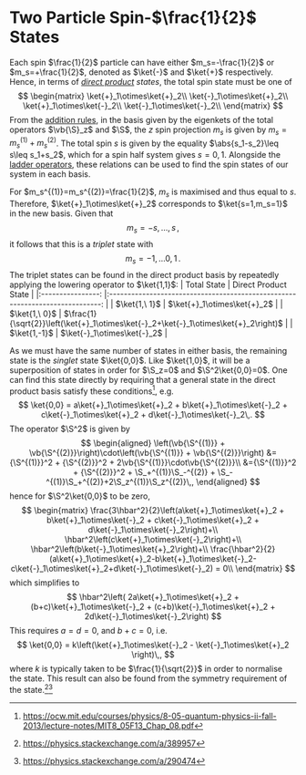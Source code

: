 Two Particle Spin-$\frac{1}{2}$ States
====================================
<!-- TODO, can't we determine this from I = J2 + J2 = L1 + S1 + L2 + S2? -->
Each spin $\frac{1}{2}$ particle can have either $m_s=-\frac{1}{2}$ or $m_s=+\frac{1}{2}$, denoted as $\ket{-}$ and $\ket{+}$ respectively. Hence, in terms of *[direct product](../maths/linear-algebra/tensor-product.md) states*, the total spin state must be one of
$$
\begin{matrix}
\ket{+}_1\otimes\ket{+}_2\\
\ket{-}_1\otimes\ket{+}_2\\
\ket{+}_1\otimes\ket{-}_2\\
\ket{-}_1\otimes\ket{-}_2\\
\end{matrix}
$$
From the [addition rules](angular-momentum-addition.md), in the basis given by the eigenkets of the total operators $\vb{\S}_z$ and $\S$, the $z$ spin projection $m_s$ is given by $m_s=m_s^{(1)} + m_s^{(2)}$. The total spin $s$ is given by the equality $\abs{s_1-s_2}\leq s\leq s_1+s_2$, which for a spin half system gives $s=0,\,1$. Alongside the [ladder operators](angular-momentum-ladder-operators.md#Ladder-Operators), these relations can be used to find the spin states of our system in each basis.

For $m_s^{(1)}=m_s^{(2)}=\frac{1}{2}$, $m_s$ is maximised and thus equal to $s$. Therefore, $\ket{+}_1\otimes\ket{+}_2$ corresponds to $\ket{s=1,m_s=1}$ in the new basis. Given that 
$$
m_s=-s,\dots,\,s\,,
$$
it follows that this is a *triplet* state with 
$$
m_s=-1,\,\dots 0,\,1\,.
$$
The triplet states can be found in the direct product basis by repeatedly applying the lowering operator to $\ket{1,1}$:
|  Total State   	|                             Direct Product State                             	|
|:----------------:	|:----------------------------------------------------------------------------:	|
|  $\ket{1,\ 1}$ 	|                            $\ket{+}_1\otimes\ket{+}_2$                           	|
|  $\ket{1,\ 0}$ 	| $\frac{1}{\sqrt{2}}\left(\ket{+}_1\otimes\ket{-}_2+\ket{-}_1\otimes\ket{+}_2\right)$ 	|
| $\ket{1,-1}$   	|                            $\ket{-}_1\otimes\ket{-}_2$                           	|

As we must have the same number of states in either basis, the remaining state is the *singlet* state $\ket{0,0}$. Like $\ket{1,0}$, it will be a superposition of states in order for $\S_z=0$ and $\S^2\ket{0,0}=0$. One can find this state directly by requiring that a general state in the direct product basis satisfy these conditions[^1], e.g.
$$
\ket{0,0} = a\ket{+}_1\otimes\ket{+}_2 + b\ket{+}_1\otimes\ket{-}_2 + c\ket{-}_1\otimes\ket{+}_2 + d\ket{-}_1\otimes\ket{-}_2\,.
$$
The operator $\S^2$ is given by 
$$
\begin{aligned}
\left(\vb{\S^{(1)}} + \vb{\S^{(2)}}\right)\cdot\left(\vb{\S^{(1)}} + \vb{\S^{(2)}}\right)
&={\S^{(1)}}^2 + {\S^{(2)}}^2 + 2\vb{\S^{(1)}}\cdot\vb{\S^{(2)}}\\
&={\S^{(1)}}^2 + {\S^{(2)}}^2 + \S_+^{(1)}\S_-^{(2)} + \S_-^{(1)}\S_+^{(2)}+2\S_z^{(1)}\S_z^{(2)}\,,
\end{aligned}
$$
hence for $\S^2\ket{0,0}$ to be zero, 
$$
\begin{matrix}
\frac{3\hbar^2}{2}\left(a\ket{+}_1\otimes\ket{+}_2 + b\ket{+}_1\otimes\ket{-}_2 + c\ket{-}_1\otimes\ket{+}_2 + d\ket{-}_1\otimes\ket{-}_2\right)+\\ 
\hbar^2\left(c\ket{+}_1\otimes\ket{-}_2\right)+\\
\hbar^2\left(b\ket{-}_1\otimes\ket{+}_2\right)+\\
\frac{\hbar^2}{2}(a\ket{+}_1\otimes\ket{+}_2-b\ket{+}_1\otimes\ket{-}_2-c\ket{-}_1\otimes\ket{+}_2+d\ket{-}_1\otimes\ket{-}_2) = 0\\
\end{matrix}
$$
which simplifies to
$$
\hbar^2\left(
2a\ket{+}_1\otimes\ket{+}_2 + 
(b+c)\ket{+}_1\otimes\ket{-}_2 + 
(c+b)\ket{-}_1\otimes\ket{+}_2 + 
2d\ket{-}_1\otimes\ket{-}_2\right)
$$
This requires $a=d=0$, and $b+c=0$, i.e.
$$
\ket{0,0} = k\left(\ket{+}_1\otimes\ket{-}_2 - \ket{-}_1\otimes\ket{+}_2 \right)\,,
$$
where $k$ is typically taken to be $\frac{1}{\sqrt{2}}$ in order to normalise the state. This result can also be found from the symmetry requirement of the state.[^2][^3]

<!-- We can get the triplet states by applying the lowering operator three times 
The singlet state comes from finding a state orthogonal to our first state, and ensuring that S^2-0. We initially know that we need an up * down state as m = m1 + m2. That we need entanglement is because we could equally have down * up with m=0. Need to motivate this better. 

TODO why are the sim eigenstates of S^2 and Sz orthogonal (obviously its hermitian and we know they are orthogonal, but conceptually that is)...
TODO look at entangled states (though not relevant)
-->
[^1]: https://ocw.mit.edu/courses/physics/8-05-quantum-physics-ii-fall-2013/lecture-notes/MIT8_05F13_Chap_08.pdf
[^2]: https://physics.stackexchange.com/a/389957
[^3]: https://physics.stackexchange.com/a/290474